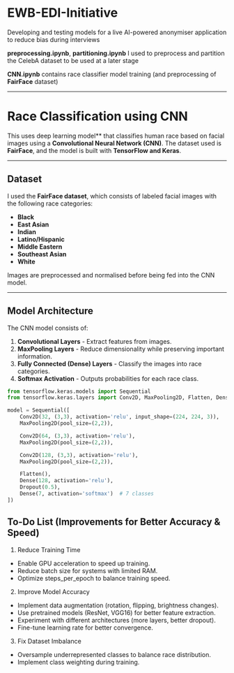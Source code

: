 # EWB-EDI-Initiative
Developing and testing models for a live AI-powered anonymiser application to reduce bias during interviews

**preprocessing.ipynb**, **partitioning.ipynb** I used to preprocess and partition the CelebA dataset to be used at a later stage

**CNN.ipynb** contains race classifier model training (and preprocessing of  **FairFace** dataset)

---


# Race Classification using CNN

This uses deep learning model** that classifies human race based on facial images using a **Convolutional Neural Network (CNN)**. The dataset used is **FairFace**, and the model is built with **TensorFlow and Keras**. 

---

## Dataset

I used the **FairFace dataset**, which consists of labeled facial images with the following race categories:

- **Black**
- **East Asian**
- **Indian**
- **Latino/Hispanic**
- **Middle Eastern**
- **Southeast Asian**
- **White**

Images are preprocessed and normalised before being fed into the CNN model.

---

## Model Architecture

The CNN model consists of:

1. **Convolutional Layers** - Extract features from images.
2. **MaxPooling Layers** - Reduce dimensionality while preserving important information.
3. **Fully Connected (Dense) Layers** - Classify the images into race categories.
4. **Softmax Activation** - Outputs probabilities for each race class.

```python
from tensorflow.keras.models import Sequential
from tensorflow.keras.layers import Conv2D, MaxPooling2D, Flatten, Dense, Dropout

model = Sequential([
    Conv2D(32, (3,3), activation='relu', input_shape=(224, 224, 3)),
    MaxPooling2D(pool_size=(2,2)),

    Conv2D(64, (3,3), activation='relu'),
    MaxPooling2D(pool_size=(2,2)),

    Conv2D(128, (3,3), activation='relu'),
    MaxPooling2D(pool_size=(2,2)),

    Flatten(),
    Dense(128, activation='relu'),
    Dropout(0.5),
    Dense(7, activation='softmax')  # 7 classes
])
```

## To-Do List (Improvements for Better Accuracy & Speed)
1. Reduce Training Time
 - Enable GPU acceleration to speed up training.
 - Reduce batch size for systems with limited RAM.
 - Optimize steps_per_epoch to balance training speed.
2. Improve Model Accuracy
 - Implement data augmentation (rotation, flipping, brightness changes).
 - Use pretrained models (ResNet, VGG16) for better feature extraction.
 - Experiment with different architectures (more layers, better dropout).
 - Fine-tune learning rate for better convergence.
3. Fix Dataset Imbalance
 - Oversample underrepresented classes to balance race distribution.
 - Implement class weighting during training.
